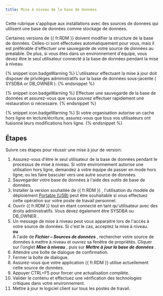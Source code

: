 ```yaml
---
title: Mise à niveau de la base de données
---
```

Cette rubrique s'applique aux installations avec des sources de données qui utilisent une base de données comme stockage de données.  

Certaines versions de {{ fr.RDM }} doivent modifier la structure de la base de données. Celles-ci sont effectuées automatiquement pour vous, mais il est préférable d'effectuer une sauvegarde de votre source de données au préalable. De plus, si vous êtes dans un environnement d'équipe, vous devez être le seul utilisateur connecté à la base de données pendant la mise à niveau. 

{% snippet icon.badgeWarning %} 
L'utilisateur effectuant la mise à jour doit disposer de privilèges administratifs sur la base de données sous-jacente ( SYSDBA or DB_OWNER ). 
{% endsnippet %}
 
{% snippet icon.badgeWarning %} 
Effectuer une sauvegarde de la base de données et assurez-vous que vous pouvez effectuer rapidement une restauration si nécessaire. 
{% endsnippet %}
 
{% snippet icon.badgeWarning %} 
Si votre organisation autorise un cache hors ligne en lecture/écriture, assurez-vous que tous vos utilisateurs ont fusionné leurs modifications hors ligne. 
{% endsnippet %}
 
## Étapes 

Suivre ces étapes pour réussir une mise à jour de version: 

1. Assurez-vous d'être le seul utilisateur de la base de données pendant le processus de mise à niveau. Si votre environnement autorise une utilisation hors ligne, demandez à votre équipe de passer en mode hors ligne; ou les faire basculer vers une autre source de données. 
1. Sauvegarder votre base de données à l'aide des outils de base de données. 
1. Installer la version souhaitée de {{ fr.RDM }} , l'utilisation du modèle de déploiement [Portable (USB)](/fr/rdm/windows/installation/client/portable-usb/) peut être souhaitable si vous effectuez cette opération sur votre poste de travail personnel. 
1. Ouvrir {{ fr.RDM }} tout en étant connecté en tant qu'utilisateur avec des droits administratifs. Vous devez également être SYSDBA ou DB_OWNER . 
1. Un message de mise à niveau peut vous apparaitre lors de l'accès à votre source de données. Si c'est le cas, acceptez la mise à niveau.  
    **ou**  
    À l'aide de ***Fichier – Sources de données*** , rechercher votre source de données à mettre à niveau et ouvrez sa fenêtre de propriétés. Cliquer sur l'onglet ***Mise à niveau*** , puis sur ***Mettre à jour la base de données*** . 
1. Attendre une boîte de dialogue de confirmation. 
1. Fermer la boîte de dialogue. 
1. Assurez-vous que votre application {{ fr.RDM }} utilise actuellement cette source de données. 
1. Appuyer CTRL+F5 pour forcer une actualisation complète. 
1. Valider le contenu et effectuez une vérification des technologies critiques dans votre environnement. 
1. Mettre à jour le logiciel client sur tous les postes de travail. 

